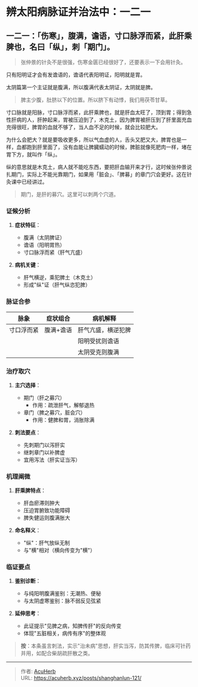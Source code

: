 # 辨太阳病脉证并治法中：一二一


## 一二一：「伤寒」，腹满，谵语，寸口脉浮而紧，此肝乘脾也，名曰「纵」，刺「期门」。


<!--more-->

> 张仲景的针灸不是很强，伤寒金匮已经很好了，还要表示一下会用针灸。

只有阳明证才会有发谵语的，谵语代表阳明证，阳明就是胃。

太阴篇第一个主证就是腹满，所以腹满代表太阴证，太阴就是脾。

> 脾主少腹，肚脐以下的位置。所以脐下有动悸，我们用茯苓甘草。

寸口脉就是阳脉，寸口脉浮而紧，此肝乘脾也，就是肝血太旺了，顶到胃；得到急性肝病的人，肝肿起来，胃被压迫到了，木克土，因为脾胃被肝压到了肝里面充血充得很旺，脾胃的血就不够了，当人血不足的时候，就会比较肥大。

为什么会肥大？就是要吸收更多，所以气血虚的人，舌头又肥又大，脾胃也是一样，血都跑到肝里面了，没有血能让脾臓蠕动的时候，脾脏就像死肥肉一样，堵在胃下方，就叫作「纵」。

纵的意思就是木克土，病人就不能吃东西，要把肝血输开来才行，这时候张仲景说扎期门，实际上不能光靠期门，如果用「脏会」、「脾募」的章门穴会更好。这在针灸课中已经讲过。

> 期门，是肝的募穴。这里可以刺两个穴道。

### 证候分析
1. **症状特征**：
   - 腹满（太阴脾证）
   - 谵语（阳明胃热）
   - 寸口脉浮而紧（肝气亢盛）

2. **病机关键**：
   - 肝气横逆，乘犯脾土（木克土）
   - 形成"纵"证（肝气纵恣犯脾）

### 脉证合参
| 脉象         | 症状组合           | 病机解释                     |
|--------------|--------------------|------------------------------|
| 寸口浮而紧   | 腹满+谵语          | 肝气亢盛，横逆犯脾           |
|              |                    | 阳明受扰则谵语               |
|              |                    | 太阴受克则腹满               |

### 治疗取穴
1. **主穴选择**：
   - 期门（肝之募穴）
     - 作用：疏泄肝气，解郁退热
   - 章门（脾之募穴，脏会穴）
     - 作用：健脾和胃，消胀除满

2. **刺法要点**：
   - 先刺期门以泻肝实
   - 继刺章门以补脾虚
   - 宜用泻法（肝实证当泻）

### 机理阐微
1. **肝乘脾特点**：
   - 肝血瘀滞则肿大
   - 压迫胃腑致功能障碍
   - 脾失健运则腹满胀大

2. **命名释义**：
   - "纵"：肝气放纵无制
   - 与"横"相对（横向传变为"横"）

### 临证要点
1. **鉴别诊断**：
   - 与纯阳明腹满鉴别：无潮热、便秘
   - 与太阴虚寒鉴别：脉不弱反见弦紧

2. **延伸思考**：
   - 此证提示"见脾之病，知脾传肝"的反向传变
   - 体现"五脏相关，病传有序"的整体观

> **按**：本条虽言刺法，实示"治未病"思想，肝实当泻，防其传脾，临床可针药并用，如配合柴胡疏肝散之类。

---

> 作者: [AcuHerb](https://acuherb.xyz)  
> URL: https://acuherb.xyz/posts/shanghanlun-121/  

